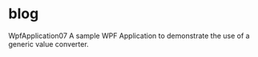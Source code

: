 # blog
WpfApplication07
A sample WPF Application to demonstrate the use of a generic value converter.
